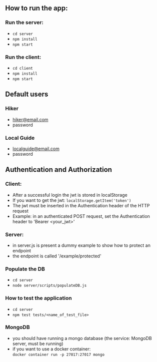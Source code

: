 ## How to run the app:
### Run the server:
- ``cd server``
- ``npm install``
- ``npm start``
### Run the client:
- ``cd client``
- ``npm install``
- ``npm start``

## Default users 
### Hiker
- hiker@email.com
- password
### Local Guide
- localguide@email.com
- password

## Authentication and Authorization
### Client:
- After a successful login the jwt is stored in localStorage
- If you want to get the jwt: ``localStorage.getItem('token')``
- The jwt must be inserted in the Authentication header of the HTTP request
- Example: in an authenticated POST request, set the Authentication header to 'Bearer <your_jwt>'

### Server:
- in server.js is present a dummy example to show how to protect an endpoint
- the endpoint is called '/example/protected'

### Populate the DB
- ``cd server``
- ``node server/scripts/populateDB.js``

### How to test the application
- ``cd server``
- ``npm test tests/<name_of_test_file>`` 

### MongoDB
- you should have running a mongo database (the service: MongoDB server, must be running)<br/>
- if you want to use a docker container: <br />
``docker container run -p 27017:27017 mongo``
